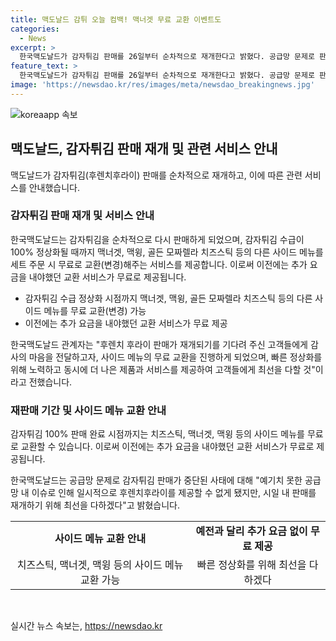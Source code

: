 ```yaml
---
title: 맥도날드 감튀 오늘 컴백! 맥너겟 무료 교환 이벤트도
categories:
  - News
excerpt: >
  한국맥도날드가 감자튀김 판매를 26일부터 순차적으로 재개한다고 밝혔다. 공급망 문제로 판매를 중단했던 감자튀김은 수급이 정상화될 때까지 맥너겟, 맥윙, 골든 모짜렐라 치즈스틱 등과 무료로 교환(변경) 가능하다. 이는 이전에는 추가요금이 있었던 것과 대조적이다. 고객에 대한 감사의 마음을 전하고, 빠른 정상화를 위해 최선을 다할 것이라고 맥도날드 측은 전했다.
feature_text: >
  한국맥도날드가 감자튀김 판매를 26일부터 순차적으로 재개한다고 밝혔다. 공급망 문제로 판매를 중단했던 감자튀김은 수급이 정상화될 때까지 맥너겟, 맥윙, 골든 모짜렐라 치즈스틱 등과 무료로 교환(변경) 가능하다. 이는 이전에는 추가요금이 있었던 것과 대조적이다. 고객에 대한 감사의 마음을 전하고, 빠른 정상화를 위해 최선을 다할 것이라고 맥도날드 측은 전했다.
image: 'https://newsdao.kr/res/images/meta/newsdao_breakingnews.jpg'
---
```


<p><img src="https://newsdao.kr/res/images/meta/newsdao_breakingnews.jpg" alt="koreaapp 속보" /></p>

<h2 data-ke-size="size26">맥도날드, 감자튀김 판매 재개 및 관련 서비스 안내</h2>

<p data-ke-size="size16">맥도날드가 감자튀김(후렌치후라이) 판매를 순차적으로 재개하고, 이에 따른 관련 서비스를 안내했습니다.</p>

<h3>감자튀김 판매 재개 및 서비스 안내</h3>

<p data-ke-size="size16">한국맥도날드는 감자튀김을 순차적으로 다시 판매하게 되었으며, 감자튀김 수급이 100% 정상화될 때까지 맥너겟, 맥윙, 골든 모짜렐라 치즈스틱 등의 다른 사이드 메뉴를 세트 주문 시 무료로 교환(변경)해주는 서비스를 제공합니다. 이로써 이전에는 추가 요금을 내야했던 교환 서비스가 무료로 제공됩니다.</p>

<ul>
  <li>감자튀김 수급 정상화 시점까지 맥너겟, 맥윙, 골든 모짜렐라 치즈스틱 등의 다른 사이드 메뉴를 무료 교환(변경) 가능</li>
  <li>이전에는 추가 요금을 내야했던 교환 서비스가 무료 제공</li>
</ul>

<p data-ke-size="size16">한국맥도날드 관계자는 "후렌치 후라이 판매가 재개되기를 기다려 주신 고객들에게 감사의 마음을 전달하고자, 사이드 메뉴의 무료 교환을 진행하게 되었으며, 빠른 정상화를 위해 노력하고 동시에 더 나은 제품과 서비스를 제공하여 고객들에게 최선을 다할 것"이라고 전했습니다.</p>

<h3>재판매 기간 및 사이드 메뉴 교환 안내</h3>

<p data-ke-size="size16">감자튀김 100% 판매 완료 시점까지는 치즈스틱, 맥너겟, 맥윙 등의 사이드 메뉴를 무료로 교환할 수 있습니다. 이로써 이전에는 추가 요금을 내야했던 교환 서비스가 무료로 제공됩니다.</p>

<p data-ke-size="size16">한국맥도날드는 공급망 문제로 감자튀김 판매가 중단된 사태에 대해 "예기치 못한 공급망 내 이슈로 인해 일시적으로 후렌치후라이를 제공할 수 없게 됐지만, 시일 내 판매를 재개하기 위해 최선을 다하겠다"고 밝혔습니다.</p>

<table>
  <tr>
    <td style="text-align: center; height: 17px;"><b>사이드 메뉴 교환 안내</b></td>
    <td style="text-align: center; height: 17px;"><b>예전과 달리 추가 요금 없이 무료 제공</b></td>
  </tr>
  <tr>
    <td style="text-align: center; height: 17px;">치즈스틱, 맥너겟, 맥윙 등의 사이드 메뉴 교환 가능</td>
    <td style="text-align: center; height: 17px;">빠른 정상화를 위해 최선을 다하겠다</td>
  </tr>
</table>

<p data-ke-size="size16">&nbsp;</p>
실시간 뉴스 속보는, <a href="https://newsdao.kr" rel="dofollow">https://newsdao.kr</a>


